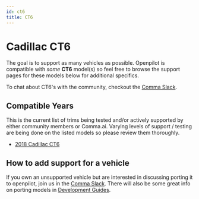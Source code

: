 ```yaml
---
id: ct6
title: CT6
---
```

# Cadillac CT6

The goal is to support as many vehicles as possible.
Openpilot is compatible with *some* **CT6** model(s) so feel free to browse the support pages for these models below for additional specifics.

To chat about CT6's with the community, checkout  the [Comma Slack](https://slack.comma.ai).

## Compatible Years

This is the current list of trims being tested and/or actively supported by either community members or Comma.ai.
Varying levels of support / testing are being done on the listed models so please review them thoroughly.

* [2018 Cadillac CT6](/vehicles/cadillac/ct6/2018-cadillac-ct6.html)

## How to add support for a vehicle

If you own an unsupported vehicle but are interested in discussing porting it to openpilot, join us in the [Comma Slack](https://slack.comma.ai).
There will also be some great info on porting models in [Development Guides](../../development/guides/).

